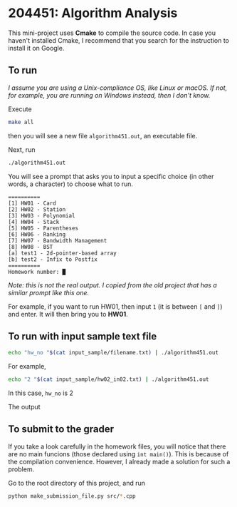 # 204451: Algorithm Analysis

This mini-project uses **Cmake** to compile the source code. In case you haven't 
installed Cmake, I recommend that you search for the instruction to install it 
on Google.

## To run

*I assume you are using a Unix-compliance OS, like Linux or macOS. If not, for 
example, you are running on Windows instead, then I don't know.*

Execute

```bash
make all
```

then you will see a new file `algorithm451.out`, an executable file.

Next, run 

```bash
./algorithm451.out
```

You will see a prompt that asks you to input a specific choice (in other words, 
a character) to choose what to run.

```
==========
[1] HW01 - Card
[2] HW02 - Station
[3] HW03 - Polynomial
[4] HW04 - Stack
[5] HW05 - Parentheses
[6] HW06 - Ranking
[7] HW07 - Bandwidth Management
[8] HW08 - BST
[a] test1 - 2d-pointer-based array
[b] test2 - Infix to Postfix
==========
Homework number: █
```

*Note: this is not the real output. I copied from the old project that has a 
similar prompt like this one.*

For example, if you want to run HW01, then input `1` (it is between `[` and
`]`) and enter. It will then bring you to **HW01**.

## To run with input sample text file

```bash
echo "hw_no "$(cat input_sample/filename.txt) | ./algorithm451.out
```

For example,

```bash
echo "2 "$(cat input_sample/hw02_in02.txt) | ./algorithm451.out
```

In this case, `hw_no` is 2

The output 

## To submit to the grader

If you take a look carefully in the homework files, you will notice that 
there are no main funcions (those declared using `int main()`). This 
is because of the compilation convenience. However, I already made a solution 
for such a problem.

Go to the root directory of this project, and run 

```bash
python make_submission_file.py src/*.cpp
```


